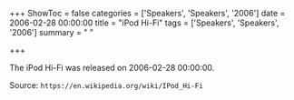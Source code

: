 +++
ShowToc = false
categories = ['Speakers', 'Speakers', '2006']
date = 2006-02-28 00:00:00
title = "iPod Hi-Fi"
tags = ['Speakers', 'Speakers', '2006']
summary = " "

+++

The iPod Hi-Fi was released on 2006-02-28 00:00:00.

Source: `https://en.wikipedia.org/wiki/IPod_Hi-Fi`


